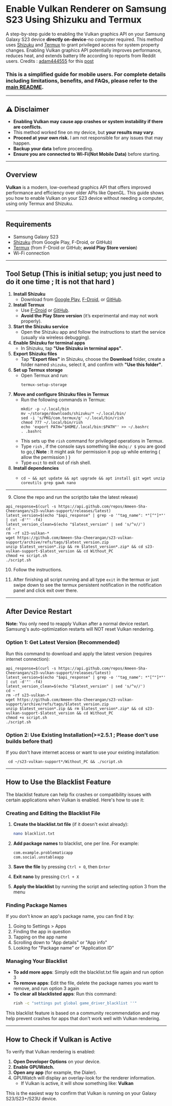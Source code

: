 # Enable Vulkan Renderer on Samsung S23 Using Shizuku and Termux

A step-by-step guide to enabling the Vulkan graphics API on your Samsung Galaxy S23 device **directly on-device**-no computer required. This method uses [Shizuku](https://shizuku.rikka.app/) and [Termux](https://termux.com/) to grant privileged access for system property changes. Enabling Vulkan graphics API potentially improves performance, reduces heat, and extends battery life according to reports from Reddit users.
Credits : [adam444555](https://www.reddit.com/user/adam444555/) for this [post](https://www.reddit.com/r/GalaxyS23Ultra/comments/1kbisga/full_tutorial_enable_vulkan_on_s23u_without_pc/)

### This is a simplified guide for mobile users. For complete details including limitations, benefits, and FAQs, please refer to the [main README](https://github.com/Ameen-Sha-Cheerangan/s23-vulkan-support/blob/main/README.md).

---

## ⚠️ Disclaimer

- **Enabling Vulkan may cause app crashes or system instability if there are conflicts.**
- This method worked fine on my device, but **your results may vary**.
- **Proceed at your own risk.** I am not responsible for any issues that may happen.
- **Backup your data** before proceeding.
- **Ensure you are connected to Wi-Fi(Not Mobile Data)** before starting.

---

## Overview

**Vulkan** is a modern, low-overhead graphics API that offers improved performance and efficiency over older APIs like OpenGL. This guide shows you how to enable Vulkan on your S23 device without needing a computer, using only Termux and Shizuku.

---

## Requirements

- Samsung Galaxy S23 
- [Shizuku](https://shizuku.rikka.app/) (from Google Play, F-Droid, or GitHub)
- [Termux](https://termux.com/) (from F-Droid or GitHub; **avoid Play Store version**)
- Wi-Fi connection

---

## Tool Setup (This is initial setup; you just need to do it one time ; It is not that hard )

1. **Install Shizuku**
   - Download from [Google Play](https://play.google.com/store/apps/details?id=moe.shizuku.privileged.api), [F-Droid](https://f-droid.org/packages/moe.shizuku.privileged.api/), or [GitHub](https://github.com/RikkaApps/Shizuku).
2. **Install Termux**
   - Use [F-Droid](https://f-droid.org/packages/com.termux/) or [GitHub](https://github.com/termux/termux-app/releases).
   - **Avoid the Play Store version** (it’s experimental and may not work properly).
3. **Start the Shizuku service**
   - Open the Shizuku app and follow the instructions to start the service (usually via wireless debugging).
4. **Enable Shizuku for terminal apps**
   - In Shizuku, tap **"Use Shizuku in terminal apps"**.
5. **Export Shizuku files**
   - Tap **"Export files"** in Shizuku, choose the **Download** folder, create a folder named `shizuku`, select it, and confirm with **"Use this folder"**.
6. **Set up Termux storage**
   - Open Termux and run:
     ```
     termux-setup-storage
     ```
7. **Move and configure Shizuku files in Termux**
   - Run the following commands in Termux:
     ```
     mkdir -p ~/.local/bin
     mv ~/storage/downloads/shizuku/* ~/.local/bin/
     sed -i 's/PKG/com.termux/g' ~/.local/bin/rish
     chmod 777 ~/.local/bin/rish
     echo 'export PATH="$HOME/.local/bin:$PATH"' >> ~/.bashrc
     . .bashrc
     ```
   - This sets up the `rish` command for privileged operations in Termux.
   - Type `rish` , if the console says something like `dm3q:/ $` you are good to go,{ **Note** : It might ask for permission it pop up while entering ( allow the permission ) }
   - Type `exit` to exit out of rish shell.
8. **Install dependencies**
   - ```
     cd ~ && apt update && apt upgrade && apt install git wget unzip coreutils grep gawk nano
     ```


---

9. Clone the repo and run the script(to take the latest release)

```
api_response=$(curl -s https://api.github.com/repos/Ameen-Sha-Cheerangan/s23-vulkan-support/releases/latest)
latest_version=$(echo "$api_response" | grep -o '"tag_name": *"[^"]*"' | cut -d'"' -f4)
latest_version_clean=$(echo "$latest_version" | sed 's/^v//')
cd ~
rm -rf s23-vulkan-*
wget https://github.com/Ameen-Sha-Cheerangan/s23-vulkan-support/archive/refs/tags/$latest_version.zip
unzip $latest_version*.zip && rm $latest_version*.zip* && cd s23-vulkan-support-$latest_version && cd Without_PC
chmod +x script.sh
./script.sh
```

10. Follow the instructions.

11. After finishing all script running and all type `exit` in the termux or just swipe down to see the termux persistent notification in the notification panel and click exit over there.
---
## After Device Restart

**Note:** You only need to reapply Vulkan after a normal device restart. Samsung's auto-optimization restarts will NOT reset Vulkan rendering.

### Option 1: Get Latest Version (Recommended)
Run this command to download and apply the latest version (requires internet connection):
```
api_response=$(curl -s https://api.github.com/repos/Ameen-Sha-Cheerangan/s23-vulkan-support/releases/latest)
latest_version=$(echo "$api_response" | grep -o '"tag_name": *"[^"]*"' | cut -d'"' -f4)
latest_version_clean=$(echo "$latest_version" | sed 's/^v//')
cd ~
rm -rf s23-vulkan-*
wget https://github.com/Ameen-Sha-Cheerangan/s23-vulkan-support/archive/refs/tags/$latest_version.zip
unzip $latest_version*.zip && rm $latest_version*.zip* && cd s23-vulkan-support-$latest_version && cd Without_PC
chmod +x script.sh
./script.sh
```
### Option 2: Use Existing Installation(>=2.5.1 ; Please don't use builds before that)

If you don't have internet access or want to use your existing installation:
```
 cd ~/s23-vulkan-support*/Without_PC && ./script.sh
```

---
## How to Use the Blacklist Feature

The blacklist feature can help fix crashes or compatibility issues with certain applications when Vulkan is enabled. Here's how to use it:

### Creating and Editing the Blacklist File

1. **Create the blacklist.txt file** (if it doesn't exist already):
   ```bash
   nano blacklist.txt
   ```

2. **Add package names** to blacklist, one per line. For example:
   ```
   com.example.problematicapp
   com.social.unstableapp
   ```

3. **Save the file** by pressing `Ctrl + O`, then `Enter`

4. **Exit nano** by pressing `Ctrl + X`

5. **Apply the blacklist** by running the script and selecting option 3 from the menu

### Finding Package Names

If you don't know an app's package name, you can find it by:

1. Going to Settings > Apps
2. Finding the app in question
3. Tapping on the app name
4. Scrolling down to "App details" or "App info"
5. Looking for "Package name" or "Application ID"

### Managing Your Blacklist

- **To add more apps**: Simply edit the blacklist.txt file again and run option 3
- **To remove apps**: Edit the file, delete the package names you want to remove, and run option 3 again
- **To clear all blacklisted apps**: Run this command:
  ```bash
  rish -c "settings put global game_driver_blacklist ''"
  ```

This blacklist feature is based on a community recommendation and may help prevent crashes for apps that don't work well with Vulkan rendering.

---

## How to Check if Vulkan is Active

To verify that Vulkan rendering is enabled:

1. **Open Developer Options** on your device.
2. **Enable GPUWatch.**
3. **Open any app** (for example, the Dialer).
4. GPUWatch will display an overlay-look for the renderer information.
   - If Vulkan is active, it will show something like: **Vulkan**

This is the easiest way to confirm that Vulkan is running on your Galaxy S23/S23+/S23U device.



